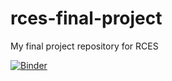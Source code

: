 # rces-final-project
My final project repository for RCES

[![Binder](https://mybinder.org/badge_logo.svg)](https://mybinder.org/v2/gh/janeeleven/rces-final-project/HEAD)
